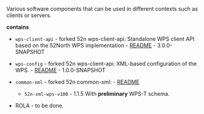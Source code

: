 Various software components that can be used in different contexts such
as clients or servers.

**contains**

* `wps-client-api` - forked 52n wps-client-api: Standalone WPS client API based on the 52North WPS implementation - [README](./wps-client-api/README.md) - 3.0.0-SNAPSHOT
* `wps-config` - forked 52n wps-client-api: XML-based configuration of the WPS. -  [README](./wps-config/README.md) - 1.0.0-SNAPSHOT
* `common-xml` - forked 52n common-xml: - [README](./common-xml/README.md)
  * `52n-xml-wps-v100` - 1.1.5 With **preliminary** WPS-T schema.


* ROLA - to be done.